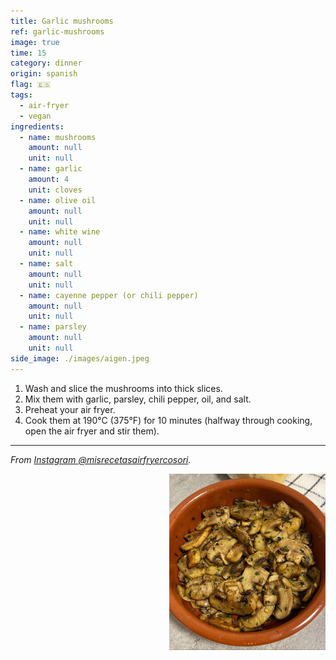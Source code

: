 ```yaml
---
title: Garlic mushrooms
ref: garlic-mushrooms
image: true
time: 15
category: dinner
origin: spanish
flag: 🇪🇸
tags:
  - air-fryer
  - vegan
ingredients:
  - name: mushrooms
    amount: null
    unit: null
  - name: garlic
    amount: 4
    unit: cloves
  - name: olive oil
    amount: null
    unit: null
  - name: white wine
    amount: null
    unit: null
  - name: salt
    amount: null
    unit: null
  - name: cayenne pepper (or chili pepper)
    amount: null
    unit: null
  - name: parsley
    amount: null
    unit: null
side_image: ./images/aigen.jpeg
---
```


1. Wash and slice the mushrooms into thick slices.
2. Mix them with garlic, parsley, chili pepper, oil, and salt.
3. Preheat your air fryer.
4. Cook them at 190°C (375°F) for 10 minutes (halfway through cooking, open the air fryer and stir them).

---

_From [Instagram @misrecetasairfryercosori](https://www.instagram.com/p/C1mSz6otO8m/?utm_source=ig_web_copy_link&igsh=MzRlODBiNWFlZA==)._

<img src="images/garlic_mushrooms.jpg" style="width:250px; float:right;"/>
